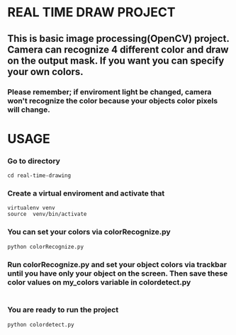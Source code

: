 # REAL TIME DRAW PROJECT
## This is basic image processing(OpenCV) project. Camera can recognize 4 different color and draw on the output mask. If you want you can specify your own colors. 
### Please remember; if enviroment light be changed, camera won't recognize the color because your objects color pixels will change.

# USAGE
### Go to directory
```
cd real-time-drawing
```

### Create a virtual enviroment and activate that

```
virtualenv venv
source  venv/bin/activate
```

### You can set your colors via colorRecognize.py 
```
python colorRecognize.py 
```
### Run colorRecognize.py and set your object colors via trackbar until you have only your object on the screen. Then save these color values on my_colors variable in colordetect.py <br /><br />

### You are ready to run the project
```
python colordetect.py
```
